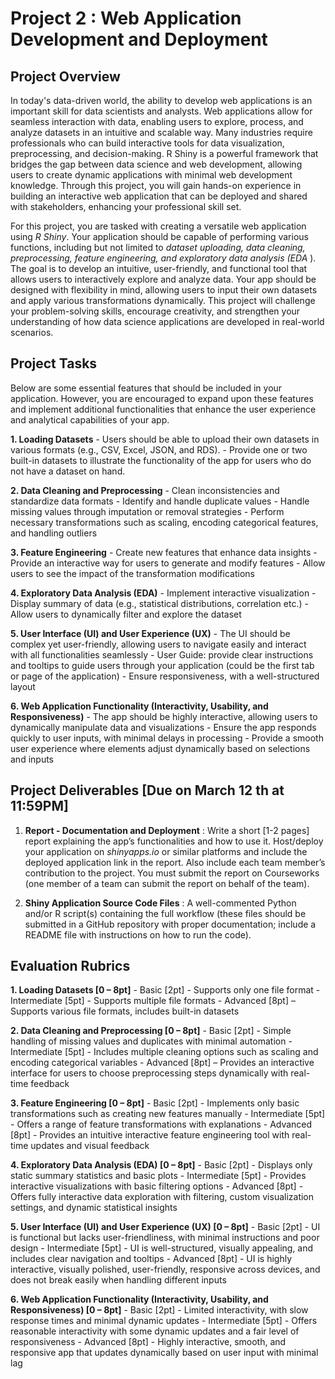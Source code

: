# Project 2 : Web Application Development and Deployment

## Project Overview

In today's data-driven world, the ability to develop web applications is an important skill for
data scientists and analysts. Web applications allow for seamless interaction with data,
enabling users to explore, process, and analyze datasets in an intuitive and scalable way.
Many industries require professionals who can build interactive tools for data visualization,
preprocessing, and decision-making. R Shiny is a powerful framework that bridges the gap
between data science and web development, allowing users to create dynamic applications
with minimal web development knowledge. Through this project, you will gain hands-on
experience in building an interactive web application that can be deployed and shared with
stakeholders, enhancing your professional skill set.

For this project, you are tasked with creating a versatile web application using _R Shiny_. Your
application should be capable of performing various functions, including but not limited to
_dataset uploading, data cleaning, preprocessing, feature engineering, and exploratory data
analysis (EDA_ ). The goal is to develop an intuitive, user-friendly, and functional tool that
allows users to interactively explore and analyze data. Your app should be designed with
flexibility in mind, allowing users to input their own datasets and apply various
transformations dynamically. This project will challenge your problem-solving skills,
encourage creativity, and strengthen your understanding of how data science applications
are developed in real-world scenarios.

## Project Tasks

Below are some essential features that should be included in your application. However, you
are encouraged to expand upon these features and implement additional functionalities that
enhance the user experience and analytical capabilities of your app.

**1. Loading Datasets**
    - Users should be able to upload their own datasets in various formats (e.g., CSV,
       Excel, JSON, and RDS).
    - Provide one or two built-in datasets to illustrate the functionality of the app for users
       who do not have a dataset on hand.


**2. Data Cleaning and Preprocessing**
    - Clean inconsistencies and standardize data formats
    - Identify and handle duplicate values
    - Handle missing values through imputation or removal strategies
    - Perform necessary transformations such as scaling, encoding categorical
       features, and handling outliers


**3. Feature Engineering**
    - Create new features that enhance data insights
    - Provide an interactive way for users to generate and modify features
    - Allow users to see the impact of the transformation modifications


**4. Exploratory Data Analysis (EDA)**
    - Implement interactive visualization
    - Display summary of data (e.g., statistical distributions, correlation etc.)
    - Allow users to dynamically filter and explore the dataset


**5. User Interface (UI) and User Experience (UX)**
    - The UI should be complex yet user-friendly, allowing users to navigate easily and
       interact with all functionalities seamlessly
    - User Guide: provide clear instructions and tooltips to guide users through your
       application (could be the first tab or page of the application)
    - Ensure responsiveness, with a well-structured layout


**6. Web Application Functionality (Interactivity, Usability, and Responsiveness)**
    - The app should be highly interactive, allowing users to dynamically manipulate
       data and visualizations
    - Ensure the app responds quickly to user inputs, with minimal delays in processing
    - Provide a smooth user experience where elements adjust dynamically based on
       selections and inputs


## Project Deliverables [Due on March 12 th at 11:59PM]

1. **Report - Documentation and Deployment** : Write a short [1-2 pages] report explaining
    the app’s functionalities and how to use it. Host/deploy your application on _shinyapps.io_
    or similar platforms and include the deployed application link in the report. Also include
    each team member’s contribution to the project.
    You must submit the report on Courseworks (one member of a team can submit the
    report on behalf of the team).


2. **Shiny Application Source Code Files** : A well-commented Python and/or R script(s)
    containing the full workflow (these files should be submitted in a GitHub repository with
    proper documentation; include a README file with instructions on how to run the code).


## Evaluation Rubrics

**1. Loading Datasets [0 – 8pt]**
    - Basic [2pt] - Supports only one file format
    - Intermediate [5pt] - Supports multiple file formats
    - Advanced [8pt] – Supports various file formats, includes built-in datasets


**2. Data Cleaning and Preprocessing [0 – 8pt]**
    - Basic [2pt] - Simple handling of missing values and duplicates with minimal
       automation
    - Intermediate [5pt] - Includes multiple cleaning options such as scaling and encoding
       categorical variables
    - Advanced [8pt] – Provides an interactive interface for users to choose preprocessing
       steps dynamically with real-time feedback


**3. Feature Engineering [0 – 8pt]**
    - Basic [2pt] - Implements only basic transformations such as creating new features
       manually
    - Intermediate [5pt] - Offers a range of feature transformations with explanations
    - Advanced [8pt] - Provides an intuitive interactive feature engineering tool with real-
       time updates and visual feedback


**4. Exploratory Data Analysis (EDA) [0 – 8pt]**
    - Basic [2pt] - Displays only static summary statistics and basic plots
    - Intermediate [5pt] - Provides interactive visualizations with basic filtering options
    - Advanced [8pt] - Offers fully interactive data exploration with filtering, custom
       visualization settings, and dynamic statistical insights


**5. User Interface (UI) and User Experience (UX) [0 – 8pt]**
    - Basic [2pt] - UI is functional but lacks user-friendliness, with minimal instructions and
       poor design
    - Intermediate [5pt] - UI is well-structured, visually appealing, and includes clear
       navigation and tooltips
    - Advanced [8pt] - UI is highly interactive, visually polished, user-friendly, responsive
       across devices, and does not break easily when handling different inputs


**6. Web Application Functionality (Interactivity, Usability, and Responsiveness) [0 – 8pt]**
    - Basic [2pt] - Limited interactivity, with slow response times and minimal dynamic
       updates
    - Intermediate [5pt] - Offers reasonable interactivity with some dynamic updates and
       a fair level of responsiveness
    - Advanced [8pt] - Highly interactive, smooth, and responsive app that updates
       dynamically based on user input with minimal lag
